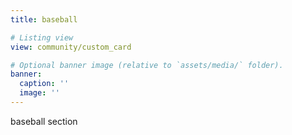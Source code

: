 ```yaml
---
title: baseball

# Listing view
view: community/custom_card

# Optional banner image (relative to `assets/media/` folder).
banner:
  caption: ''
  image: ''
---
```



baseball section